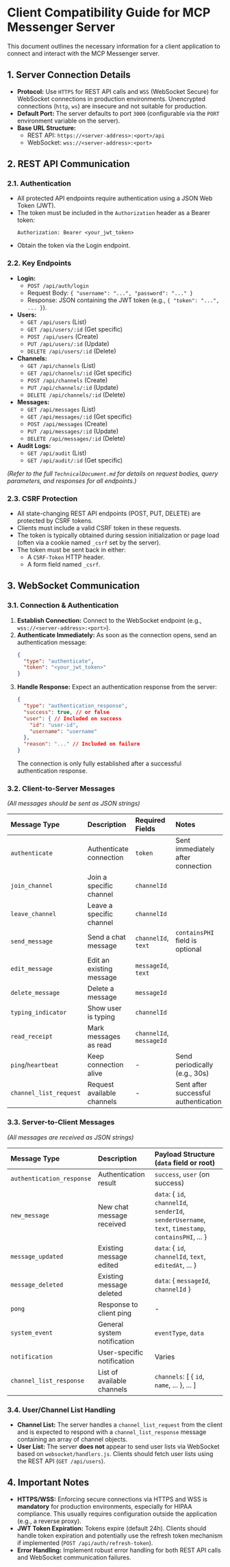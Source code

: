 # Client Compatibility Guide for MCP Messenger Server

This document outlines the necessary information for a client application to connect and interact with the MCP Messenger server.

## 1. Server Connection Details

*   **Protocol:** Use `HTTPS` for REST API calls and `WSS` (WebSocket Secure) for WebSocket connections in production environments. Unencrypted connections (`http`, `ws`) are insecure and not suitable for production.
*   **Default Port:** The server defaults to port `3000` (configurable via the `PORT` environment variable on the server).
*   **Base URL Structure:**
    *   REST API: `https://<server-address>:<port>/api`
    *   WebSocket: `wss://<server-address>:<port>`

## 2. REST API Communication

### 2.1. Authentication

*   All protected API endpoints require authentication using a JSON Web Token (JWT).
*   The token must be included in the `Authorization` header as a Bearer token:
    ```
    Authorization: Bearer <your_jwt_token>
    ```
*   Obtain the token via the Login endpoint.

### 2.2. Key Endpoints

*   **Login:**
    *   `POST /api/auth/login`
    *   Request Body: `{ "username": "...", "password": "..." }`
    *   Response: JSON containing the JWT token (e.g., `{ "token": "...", ... }`).
*   **Users:**
    *   `GET /api/users` (List)
    *   `GET /api/users/:id` (Get specific)
    *   `POST /api/users` (Create)
    *   `PUT /api/users/:id` (Update)
    *   `DELETE /api/users/:id` (Delete)
*   **Channels:**
    *   `GET /api/channels` (List)
    *   `GET /api/channels/:id` (Get specific)
    *   `POST /api/channels` (Create)
    *   `PUT /api/channels/:id` (Update)
    *   `DELETE /api/channels/:id` (Delete)
*   **Messages:**
    *   `GET /api/messages` (List)
    *   `GET /api/messages/:id` (Get specific)
    *   `POST /api/messages` (Create)
    *   `PUT /api/messages/:id` (Update)
    *   `DELETE /api/messages/:id` (Delete)
*   **Audit Logs:**
    *   `GET /api/audit` (List)
    *   `GET /api/audit/:id` (Get specific)

*(Refer to the full `TechnicalDocument.md` for details on request bodies, query parameters, and responses for all endpoints.)*

### 2.3. CSRF Protection

*   All state-changing REST API endpoints (POST, PUT, DELETE) are protected by CSRF tokens.
*   Clients must include a valid CSRF token in these requests.
*   The token is typically obtained during session initialization or page load (often via a cookie named `_csrf` set by the server).
*   The token must be sent back in either:
    *   A `CSRF-Token` HTTP header.
    *   A form field named `_csrf`.

## 3. WebSocket Communication

### 3.1. Connection & Authentication

1.  **Establish Connection:** Connect to the WebSocket endpoint (e.g., `wss://<server-address>:<port>`).
2.  **Authenticate Immediately:** As soon as the connection opens, send an authentication message:
    ```json
    {
      "type": "authenticate",
      "token": "<your_jwt_token>"
    }
    ```
3.  **Handle Response:** Expect an authentication response from the server:
    ```json
    {
      "type": "authentication_response",
      "success": true, // or false
      "user": { // Included on success
        "id": "user-id",
        "username": "username"
      },
      "reason": "..." // Included on failure
    }
    ```
    The connection is only fully established after a successful authentication response.

### 3.2. Client-to-Server Messages

*(All messages should be sent as JSON strings)*

| Message Type       | Description              | Required Fields          | Notes                               |
| :----------------- | :----------------------- | :----------------------- | :---------------------------------- |
| `authenticate`     | Authenticate connection  | `token`                  | Sent immediately after connection |
| `join_channel`     | Join a specific channel  | `channelId`              |                                     |
| `leave_channel`    | Leave a specific channel | `channelId`              |                                     |
| `send_message`     | Send a chat message      | `channelId`, `text`      | `containsPHI` field is optional     |
| `edit_message`     | Edit an existing message | `messageId`, `text`      |                                     |
| `delete_message`   | Delete a message         | `messageId`              |                                     |
| `typing_indicator` | Show user is typing      | `channelId`              |                                     |
| `read_receipt`     | Mark messages as read    | `channelId`, `messageId` |                                     |
| `ping`/`heartbeat` | Keep connection alive    | -                        | Send periodically (e.g., 30s)     |
| `channel_list_request` | Request available channels | -                        | Sent after successful authentication |

### 3.3. Server-to-Client Messages

*(All messages are received as JSON strings)*

| Message Type              | Description                  | Payload Structure (`data` field or root) |
| :------------------------ | :--------------------------- | :--------------------------------------- |
| `authentication_response` | Authentication result        | `success`, `user` (on success)           |
| `new_message`             | New chat message received    | `data`: { `id`, `channelId`, `senderId`, `senderUsername`, `text`, `timestamp`, `containsPHI`, ... } |
| `message_updated`         | Existing message edited      | `data`: { `id`, `channelId`, `text`, `editedAt`, ... } |
| `message_deleted`         | Existing message deleted     | `data`: { `messageId`, `channelId` }     |
| `pong`                    | Response to client ping      | -                                        |
| `system_event`            | General system notification  | `eventType`, `data`                      |
| `notification`            | User-specific notification   | Varies                                   |
| `channel_list_response`   | List of available channels   | `channels`: [ { `id`, `name`, ... }, ... ] |

### 3.4. User/Channel List Handling

*   **Channel List:** The server handles a `channel_list_request` from the client and is expected to respond with a `channel_list_response` message containing an array of channel objects.
*   **User List:** The server **does not** appear to send user lists via WebSocket based on `websocket/handlers.js`. Clients should fetch user lists using the REST API (`GET /api/users`).

## 4. Important Notes

*   **HTTPS/WSS:** Enforcing secure connections via HTTPS and WSS is **mandatory** for production environments, especially for HIPAA compliance. This usually requires configuration outside the application (e.g., a reverse proxy).
*   **JWT Token Expiration:** Tokens expire (default 24h). Clients should handle token expiration and potentially use the refresh token mechanism if implemented (`POST /api/auth/refresh-token`).
*   **Error Handling:** Implement robust error handling for both REST API calls and WebSocket communication failures.
